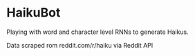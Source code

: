 # HaikuBot

Playing with word and character level RNNs to generate Haikus.

Data scraped rom reddit.com/r/haiku via Reddit API
